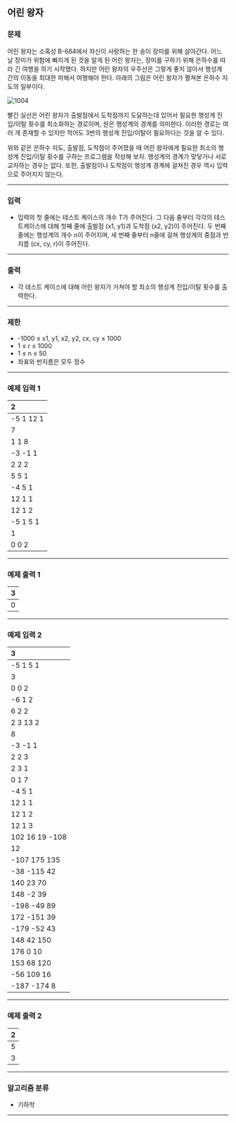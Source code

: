 어린 왕자
-------------
### 문제

어린 왕자는 소혹성 B-664에서 자신이 사랑하는 한 송이 장미를 위해 살아간다. 어느 날 장미가 위험에 빠지게 된 것을 알게 된 어린 왕자는, 장미를 구하기 위해 은하수를 따라 긴 여행을 하기 시작했다. 하지만 어린 왕자의 우주선은 그렇게 좋지 않아서 행성계 간의 이동을 최대한 피해서 여행해야 한다. 아래의 그림은 어린 왕자가 펼쳐본 은하수 지도의 일부이다.

![1004](https://user-images.githubusercontent.com/90941665/180700783-acf47d8c-cf19-4620-9ad5-eaa99b166c59.gif)

빨간 실선은 어린 왕자가 출발점에서 도착점까지 도달하는데 있어서 필요한 행성계 진입/이탈 횟수를 최소화하는 경로이며, 원은 행성계의 경계를 의미한다. 이러한 경로는 여러 개 존재할 수 있지만 적어도 3번의 행성계 진입/이탈이 필요하다는 것을 알 수 있다.

위와 같은 은하수 지도, 출발점, 도착점이 주어졌을 때 어린 왕자에게 필요한 최소의 행성계 진입/이탈 횟수를 구하는 프로그램을 작성해 보자. 행성계의 경계가 맞닿거나 서로 교차하는 경우는 없다. 또한, 출발점이나 도착점이 행성계 경계에 걸쳐진 경우 역시 입력으로 주어지지 않는다.

- - -

### 입력
* 입력의 첫 줄에는 테스트 케이스의 개수 T가 주어진다. 그 다음 줄부터 각각의 테스트케이스에 대해 첫째 줄에 출발점 (x1, y1)과 도착점 (x2, y2)이 주어진다. 두 번째 줄에는 행성계의 개수 n이 주어지며, 세 번째 줄부터 n줄에 걸쳐 행성계의 중점과 반지름 (cx, cy, r)이 주어진다.

- - -

### 출력
* 각 테스트 케이스에 대해 어린 왕자가 거쳐야 할 최소의 행성계 진입/이탈 횟수를 출력한다.

- - -

### 제한
* -1000 ≤ x1, y1, x2, y2, cx, cy ≤ 1000
* 1 ≤ r ≤ 1000
* 1 ≤ n ≤ 50
* 좌표와 반지름은 모두 정수

- - -

### 예제 입력 1
|2|
|:---|
|-5 1 12 1|
|7|
|1 1 8|
|-3 -1 1|
|2 2 2|
|5 5 1|
|-4 5 1|
|12 1 1|
|12 1 2|
|-5 1 5 1|
|1|
|0 0 2|

- - -

### 예제 출력 1
|3|
|:---|
|0|

- - -

### 예제 입력 2
|3|
|:---|
|-5 1 5 1|
|3|
|0 0 2|
|-6 1 2|
|6 2 2|
|2 3 13 2|
|8|
|-3 -1 1|
|2 2 3|
|2 3 1|
|0 1 7|
|-4 5 1|
|12 1 1|
|12 1 2|
|12 1 3|
|102 16 19 -108|
|12|
|-107 175 135|
|-38 -115 42|
|140 23 70|
|148 -2 39|
|-198 -49 89|
|172 -151 39|
|-179 -52 43|
|148 42 150|
|176 0 10|
|153 68 120|
|-56 109 16|
|-187 -174 8|

- - -

### 예제 출력 2
|2|
|:---|
|5|
|3|

- - -

### 알고리즘 분류
* 기하학

- - -
